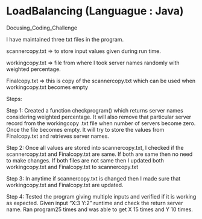 # LoadBalancing (Languague : Java)
Docusing_Coding_Challenge


I have maintained three txt files in the program.

scannercopy.txt => to store input values given during run time.

workingcopy.txt => file from where I took server names randomly with weighted percentage.

Finalcopy.txt => this is copy of the scannercopy.txt which can be used when workingcopy.txt becomes empty

Steps: 

Step 1:
Created a function checkprogram() which returns server names considering weighted percentage. It will also remove that particular server record from the workingcopy .txt file when number of servers become zero.
Once the file becomes empty. It will try to store the values from Finalcopy.txt and retrieves server names.

Step 2:
Once all values are stored into scannercopy.txt, I checked if the scannercopy.txt and Finalcopy.txt are same. If both are same then no need to make changes. If both files are not same then I updated both workingcopy.txt and Finalcopy.txt to scannercopy.txt

Step 3:
In anytime if scannercopy.txt is changed then I made sure that workingcopy.txt and Finalcopy.txt are updated.

Step 4:
Tested the program giving multiple inputs and verified if it is working as expected.
Given input “X:3 Y:2” runtime and check the return server name. Ran program25 times and was able to get X 15 times and Y 10 times.

